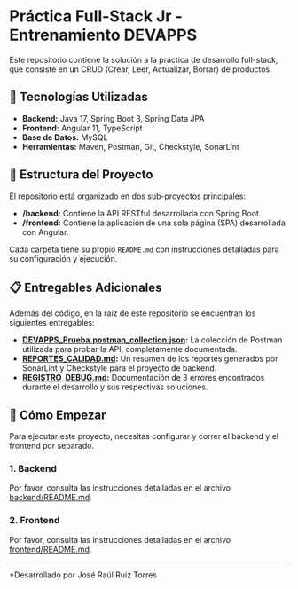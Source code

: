 # Práctica Full-Stack Jr - Entrenamiento DEVAPPS

Este repositorio contiene la solución a la práctica de desarrollo full-stack, que consiste en un CRUD (Crear, Leer, Actualizar, Borrar) de productos.

## 🚀 Tecnologías Utilizadas
- **Backend:** Java 17, Spring Boot 3, Spring Data JPA
- **Frontend:** Angular 11, TypeScript
- **Base de Datos:** MySQL
- **Herramientas:** Maven, Postman, Git, Checkstyle, SonarLint

## 📂 Estructura del Proyecto
El repositorio está organizado en dos sub-proyectos principales:

- **/backend:** Contiene la API RESTful desarrollada con Spring Boot.
- **/frontend:** Contiene la aplicación de una sola página (SPA) desarrollada con Angular.

Cada carpeta tiene su propio `README.md` con instrucciones detalladas para su configuración y ejecución.

## 📋 Entregables Adicionales
Además del código, en la raíz de este repositorio se encuentran los siguientes entregables:

- **[DEVAPPS_Prueba.postman_collection.json](./DEVAPPS_Prueba.postman_collection.json):** La colección de Postman utilizada para probar la API, completamente documentada.
- **[REPORTES_CALIDAD.md](./backend/REPORTES_CALIDAD.md):** Un resumen de los reportes generados por SonarLint y Checkstyle para el proyecto de backend.
- **[REGISTRO_DEBUG.md](./REGISTRO_DEBUG.md):** Documentación de 3 errores encontrados durante el desarrollo y sus respectivas soluciones.
## 🏁 Cómo Empezar

Para ejecutar este proyecto, necesitas configurar y correr el backend y el frontend por separado.

### 1. Backend
Por favor, consulta las instrucciones detalladas en el archivo [backend/README.md](./backend/README.md).

### 2. Frontend
Por favor, consulta las instrucciones detalladas en el archivo [frontend/README.md](./frontend/README.md).

---
*Desarrollado por José Raúl Ruiz Torres
